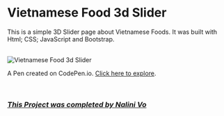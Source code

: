 # Vietnamese Food 3d Slider

This is a simple 3D Slider page about Vietnamese Foods. It was built with Html; CSS; JavaScript and Bootstrap.

<br>

<img src="https://assets.codepen.io/10602517/Website_3D+Slider_Vietnamese+Food.PNG" alt="Vietnamese Food 3d Slider" title="Vietnamese Food 3d Slider">

<br>

A Pen created on CodePen.io. [Click here to explore](https://codepen.io/Nalini1998/live/dywoYop/6e514e5b469f7e3c66a20982eaccb760).

<br>
  
### ***[This Project was completed by Nalini Vo](https://github.com/Nalini1998)***
